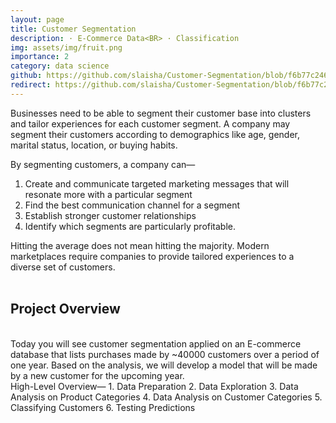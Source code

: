 ```yaml
---
layout: page
title: Customer Segmentation
description: · E-Commerce Data<BR> · Classification
img: assets/img/fruit.png
importance: 2
category: data science
github: https://github.com/slaisha/Customer-Segmentation/blob/f6b77c246beab1aa565f702aca76c470ea087f8e/customer%20segmentation.ipynb
redirect: https://github.com/slaisha/Customer-Segmentation/blob/f6b77c246beab1aa565f702aca76c470ea087f8e/customer%20segmentation.ipynb
---
```


Businesses need to be able to segment their customer base into clusters and tailor experiences for each customer segment. A company may segment their customers according to demographics like age, gender, marital status, location, or buying habits.

By segmenting customers, a company can—

1. Create and communicate targeted marketing messages that will resonate more with a particular segment
2. Find the best communication channel for a segment
3. Establish stronger customer relationships
4. Identify which segments are particularly profitable.


Hitting the average does not mean hitting the majority. Modern marketplaces require companies to provide tailored experiences to a diverse set of customers.
<br>
<br>
<h2>Project Overview</h2>
<br>
Today you will see customer segmentation applied on an E-commerce database that lists purchases made by ~40000 customers over a period of one year. Based on the analysis, we will develop a model that will be made by a new customer for the upcoming year.
<br>
High-Level Overview—
1. Data Preparation
2. Data Exploration
3. Data Analysis on Product Categories
4. Data Analysis on Customer Categories
5. Classifying Customers
6. Testing Predictions